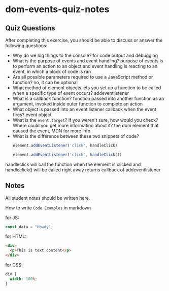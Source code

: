 # dom-events-quiz-notes

## Quiz Questions

After completing this exercise, you should be able to discuss or answer the following questions:

- Why do we log things to the console?
for code output and debugging
- What is the purpose of events and event handling?
purpose of events is to perform an action to an object and event handling is reacting to an event, in which a block of code is ran
- Are all possible parameters required to use a JavaScript method or function?
no, it can be optional
- What method of element objects lets you set up a function to be called when a specific type of event occurs?
addeventlistener
- What is a callback function?
function passed into another function as an argument, invoked inside outer function to complete an action
- What object is passed into an event listener callback when the event fires?
event object
- What is the `event.target`? If you weren't sure, how would you check? Where could you get more information about it?
the dom element that caused the event, MDN for more info
- What is the difference between these two snippets of code?
    ```js
    element.addEventListener('click', handleClick)
    ```
    ```js
    element.addEventListener('click', handleClick())
    ```
handleclick will call the function when the element is clicked and handleclick() will be called right away returns callback of addeventlistener

## Notes

All student notes should be written here.


How to write `Code Examples` in markdown

for JS:

```javascript
const data = "Howdy";
```

for HTML:

```html
<div>
  <p>This is text content</p>
</div>
```

for CSS:

```css
div {
  width: 100%;
}
```
